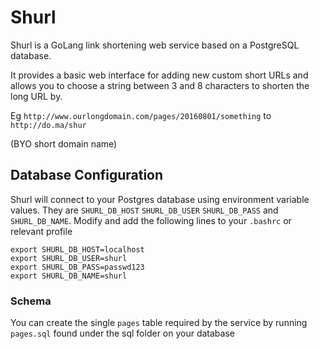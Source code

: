 # Shurl
Shurl is a GoLang link shortening web service based on a PostgreSQL database.

It provides a basic web interface for adding new custom short URLs and allows you to choose a string between 3 and 8 characters to shorten the long URL by.

Eg
`http://www.ourlongdomain.com/pages/20160801/something` to `http://do.ma/shur`

(BYO short domain name)

## Database Configuration
Shurl will connect to your Postgres database using environment variable values.  They are `SHURL_DB_HOST` `SHURL_DB_USER` `SHURL_DB_PASS` and `SHURL_DB_NAME`.
Modify and add the following lines to your `.bashrc` or relevant profile
```
export SHURL_DB_HOST=localhost
export SHURL_DB_USER=shurl
export SHURL_DB_PASS=passwd123
export SHURL_DB_NAME=shurl
```
### Schema
You can create the single `pages` table required by the service by running `pages.sql` found under the sql folder on your database

